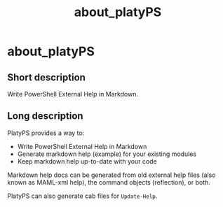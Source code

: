 ﻿---
description: Write PowerShell External Help in Markdown.
Locale: en-US
ms.date: 03/16/2021
ms.topic: conceptual
schema: 2.0.0
title: about_platyPS
---
# about_platyPS

## Short description

Write PowerShell External Help in Markdown.

## Long description

PlatyPS provides a way to:

- Write PowerShell External Help in Markdown
- Generate markdown help (example) for your existing modules
- Keep markdown help up-to-date with your code

Markdown help docs can be generated from old external help files (also known as
MAML-xml help), the command objects (reflection), or both.

PlatyPS can also generate cab files for `Update-Help`.
